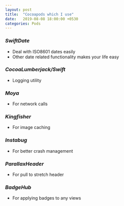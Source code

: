 ```yaml
---
layout: post
title:  "Cocoapods which I use"
date:   2019-08-08 18:00:00 +0530
categories: Pods
---
```


### _SwiftDate_

- Deal with ISO8601 dates easily
- Other date related functionality makes your life easy

### _CocoaLumberjack/Swift_

- Logging utility

### _Moya_

- For network calls

### _Kingfisher_

- For image caching

### _Instabug_

- For better crash management

### _ParallaxHeader_

- For pull to stretch header

### _BadgeHub_

- For applying badges to any views